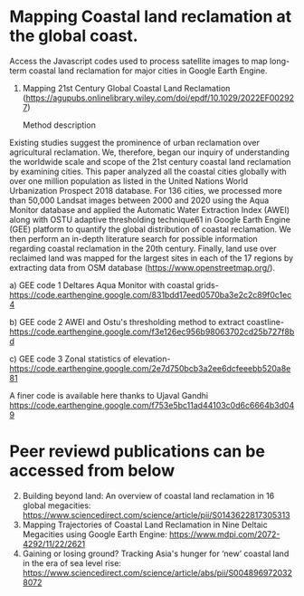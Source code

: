 # Mapping Coastal land reclamation at the global coast.

Access the Javascript codes used to process satellite images to map long-term coastal land reclamation for major cities in Google Earth Engine.<p> 

1. Mapping 21st Century Global Coastal Land Reclamation (https://agupubs.onlinelibrary.wiley.com/doi/epdf/10.1029/2022EF002927)
   
   Method description <p>
   
Existing studies suggest the prominence of urban reclamation over agricultural reclamation. We, therefore, began our inquiry of understanding the worldwide scale and scope of the 21st century coastal land reclamation by examining cities. This paper analyzed all the coastal cities globally with over one million population as listed in the United Nations World Urbanization Prospect 2018 database. For 136 cities, we processed more than 50,000 Landsat images between 2000 and 2020 using the Aqua Monitor database and applied the Automatic Water Extraction Index (AWEI) along with OSTU adaptive thresholding technique61 in Google Earth Engine (GEE) platform to quantify the global distribution of coastal reclamation. We then perform an in-depth literature search for possible information regarding coastal reclamation in the 20th century. Finally, land use over reclaimed land was mapped for the largest sites in each of the 17 regions by extracting data from OSM database (https://www.openstreetmap.org/). <p>
    
   a) GEE code 1 Deltares Aqua Monitor with coastal grids- https://code.earthengine.google.com/831bdd17eed0570ba3e2c2c89f0c1ec4 <p>
   b) GEE code 2 AWEI and Ostu's thresholding method to extract coastline-https://code.earthengine.google.com/f3e126ec956b98063702cd25b727f8bd <p>
   c) GEE code 3 Zonal statistics of elevation- https://code.earthengine.google.com/2e7d750bcb3a2ee6dcfeeebb520a8e81 <p>

A finer code is available here thanks to Ujaval Gandhi https://code.earthengine.google.com/f753e5bc11ad44103c0d6c6664b3d049 

  # Peer reviewd publications can be accessed from below

2. Building beyond land: An overview of coastal land reclamation in 16 global megacities: https://www.sciencedirect.com/science/article/pii/S0143622817305313
3. Mapping Trajectories of Coastal Land Reclamation in Nine Deltaic Megacities using Google Earth Engine: https://www.mdpi.com/2072-4292/11/22/2621
4. Gaining or losing ground? Tracking Asia's hunger for ‘new’ coastal land in the era of sea level rise: https://www.sciencedirect.com/science/article/abs/pii/S0048969720328072

  
